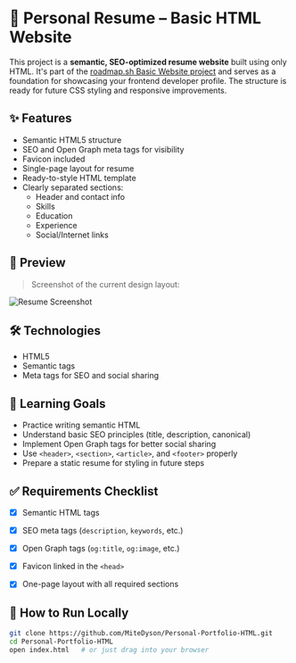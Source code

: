 # 📄 Personal Resume – Basic HTML Website

This project is a **semantic, SEO-optimized resume website** built using only HTML. It's part of the [roadmap.sh Basic Website project](https://roadmap.sh/projects/basic-html-website) and serves as a foundation for showcasing your frontend developer profile. The structure is ready for future CSS styling and responsive improvements.


## ✨ Features

- Semantic HTML5 structure
- SEO and Open Graph meta tags for visibility
- Favicon included
- Single-page layout for resume
- Ready-to-style HTML template
- Clearly separated sections:
  - Header and contact info
  - Skills
  - Education
  - Experience
  - Social/Internet links


## 📸 Preview

> Screenshot of the current design layout:

![Resume Screenshot](https://github.com/user-attachments/assets/e38b5a53-3c36-44a1-b9d0-6cae2c5f0000)


## 🛠️ Technologies

- HTML5
- Semantic tags
- Meta tags for SEO and social sharing


## 🧠 Learning Goals

- Practice writing semantic HTML
- Understand basic SEO principles (title, description, canonical)
- Implement Open Graph tags for better social sharing
- Use `<header>`, `<section>`, `<article>`, and `<footer>` properly
- Prepare a static resume for styling in future steps



## ✅ Requirements Checklist

- [x] Semantic HTML tags
- [x] SEO meta tags (`description`, `keywords`, etc.)
- [x] Open Graph tags (`og:title`, `og:image`, etc.)
- [x] Favicon linked in the `<head>`
- [x] One-page layout with all required sections



## 🚀 How to Run Locally

```bash
git clone https://github.com/MiteDyson/Personal-Portfolio-HTML.git
cd Personal-Portfolio-HTML
open index.html   # or just drag into your browser
```
